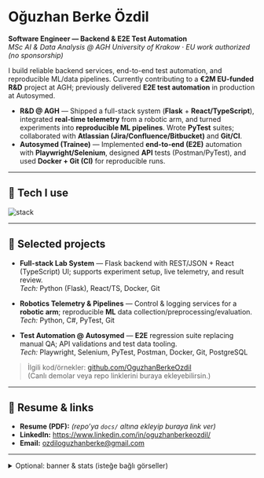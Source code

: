 # Oğuzhan Berke Özdil

**Software Engineer — Backend & E2E Test Automation**  
*MSc AI & Data Analysis @ AGH University of Krakow · EU work authorized (no sponsorship)*

I build reliable backend services, end-to-end test automation, and reproducible ML/data pipelines.
Currently contributing to a **€2M EU-funded R&D** project at AGH; previously delivered **E2E test
automation** in production at Autosymed.

- **R&D @ AGH** — Shipped a full-stack system (**Flask** + **React/TypeScript**), integrated **real-time telemetry** from a robotic arm, and turned experiments into **reproducible ML pipelines**. Wrote **PyTest** suites; collaborated with **Atlassian (Jira/Confluence/Bitbucket)** and **Git/CI**.
- **Autosymed (Trainee)** — Implemented **end-to-end (E2E)** automation with **Playwright/Selenium**, designed **API** tests (Postman/PyTest), and used **Docker + Git (CI)** for reproducible runs.

---

## 🧰 Tech I use
<p>
  <img src="https://skillicons.dev/icons?i=python,django,flask,typescript,react,cs,java,postgres,docker,git,linux,pytest,playwright,selenium&perline=14" alt="stack" />
</p>

---

## 🧪 Selected projects
- **Full-stack Lab System** — Flask backend with REST/JSON + React (TypeScript) UI; supports experiment setup, live telemetry, and result review.  
  *Tech:* Python (Flask), React/TS, Docker, Git

- **Robotics Telemetry & Pipelines** — Control & logging services for a **robotic arm**; reproducible **ML** data collection/preprocessing/evaluation.  
  *Tech:* Python, C#, PyTest, Git

- **Test Automation @ Autosymed** — **E2E** regression suite replacing manual QA; API validations and test data tooling.  
  *Tech:* Playwright, Selenium, PyTest, Postman, Docker, Git, PostgreSQL

> İlgili kod/örnekler: [github.com/OguzhanBerkeOzdil](https://github.com/OguzhanBerkeOzdil)  
> (Canlı demolar veya repo linklerini buraya ekleyebilirsin.)

---

## 📄 Resume & links
- **Resume (PDF):** *(repo’ya `docs/` altına ekleyip buraya link ver)*  
- **LinkedIn:** https://www.linkedin.com/in/oguzhanberkeozdil/  
- **Email:** ozdiloguzhanberke@gmail.com

---

<details>
  <summary>Optional: banner & stats (isteğe bağlı görseller)</summary>
  <br>
  <p align="center">
    <img src="https://github.com/OguzhanBerkeOzdil/OguzhanBerkeOzdil/raw/master/assets/header-light.gif" width="100%" alt="banner">
  </p>
  <p align="center">
    <img src="https://github-readme-stats.vercel.app/api?username=oguzhanberkeozdil&show_icons=true" width="48%" />
    <img src="https://github-readme-streak-stats.herokuapp.com/?user=oguzhanberkeozdil" width="48%" />
  </p>
</details>
